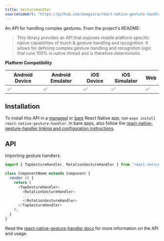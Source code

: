 ```yaml
---
title: GestureHandler
sourceCodeUrl: "https://github.com/kmagiera/react-native-gesture-handler"
---
```


An API for handling complex gestures. From the project's README:

> This library provides an API that exposes mobile platform specific native capabilities of touch & gesture handling and recognition. It allows for defining complex gesture handling and recognition logic that runs 100% in native thread and is therefore deterministic.

**Platform Compatibility**

| Android Device | Android Emulator | iOS Device | iOS Simulator |  Web  |
| ------ | ---------- | ------ | ------ | ------ |
| ✅     |  ✅     | ✅     | ✅     | ✅    |

## Installation

To install this API in a [managed](../../introduction/managed-vs-bare/#managed-workflow) or [bare](../../introduction/managed-vs-bare/#bare-workflow) React Native app, run `expo install react-native-gesture-handler`. In bare apps, also follow the [react-native-gesture-handler linking and configuration instructions](https://kmagiera.github.io/react-native-gesture-handler/docs/getting-started.html).

## API


Importing gesture handlers:

```js
import { TapGestureHandler, RotationGestureHandler } from 'react-native-gesture-handler';

class ComponentName extends Component { 
  render () {
    return (
      <TapGestureHandler>
        <RotationGestureHandler>
        ...
        </RotationGestureHandler>
      </TapGestureHandler>
    );
  }
}
```

Read the [react-native-gesture-handler docs](https://kmagiera.github.io/react-native-gesture-handler) for more information on the API and usage.

